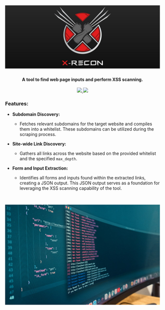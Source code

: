 <h1 align="center">
  <br>
  <a href="https://github.com/joshkar/X-Recon"><img src=".imgs/banner.jpg" alt="X-Recon"></a>

</h1>

<h4 align="center">A tool to find web page inputs and perform XSS scanning.</h4>

<p align="center">

  <a href="http://python.org">
    <img src="https://img.shields.io/badge/python-v3-blue">
  </a>

  <a href="https://en.wikipedia.org/wiki/Linux">
    <img src="https://img.shields.io/badge/Platform-Linux-red">
  </a>

</p>

### Features:
- **Subdomain Discovery:**
  - Fetches relevant subdomains for the target website and compiles them into a whitelist. These subdomains can be utilized during the scraping process.

- **Site-wide Link Discovery:**
  - Gathers all links across the website based on the provided whitelist and the specified `max_depth`.

- **Form and Input Extraction:**
  - Identifies all forms and inputs found within the extracted links, creating a JSON output. This JSON output serves as a foundation for leveraging the XSS scanning capability of the tool.

<br>

![demo](.imgs/demo1.jpg)